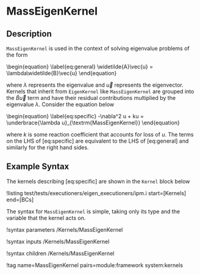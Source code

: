 # MassEigenKernel

## Description

`MassEigenKernel` is used in the context of solving eigenvalue problems of the
form

\begin{equation}
\label{eq:general}
\widetilde{A}\vec{u} = \lambda\widetilde{B}\vec{u}
\end{equation}

where $\lambda$ represents the eigenvalue and $\vec{u}$ represents the
eigenvector. Kernels that inherit from `EigenKernel` like `MassEigenKernel` are
grouped into the $\widetilde{B}\vec{u}$ term and have their residual
contributions multiplied by the eigenvalue $\lambda$. Consider the equation below

\begin{equation}
\label{eq:specific}
-\nabla^2 u + ku = \underbrace{\lambda u}_{\textrm{MassEigenKernel}}
\end{equation}

where $k$ is some reaction coefficient that accounts for loss of $u$. The terms
on the LHS of [eq:specific] are equivalent to the LHS of [eq:general]
and similarly for the right hand sides.

## Example Syntax

The kernels describing [eq:specific] are shown in the `Kernel` block below

!listing test/tests/executioners/eigen_executioners/ipm.i start=[Kernels] end=[BCs]

The syntax for `MassEigenKernel` is simple, taking only its type and the
variable that the kernel acts on.

!syntax parameters /Kernels/MassEigenKernel

!syntax inputs /Kernels/MassEigenKernel

!syntax children /Kernels/MassEigenKernel

!tag name=MassEigenKernel pairs=module:framework system:kernels
